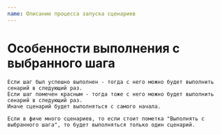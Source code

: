 ```yaml
---
name: Описание процесса запуска сценариев
---
```


# Особенности выполнения с выбранного шага
	Если шаг был успешно выполнен - тогда с него можно будет выполнить сенарий в следующий раз.
	Если шаг помечен красным - тогда тоже с него можно будет выполнить сенарий в следующий раз.
	Иначе сценарий будет выполняться с самого начала.
	
	Если в фиче много сценариев, то если стоит пометка "Выполнять с выбранного шага", то будет выполняться только один сценарий.

